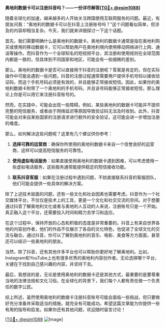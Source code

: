 **奥地利数据卡可以注册抖音吗？——一份详尽解答[[TG💪+ @esim1088](https://t.me/s/esim1088)]**

随着全球化的加速，越来越多的人开始关注跨国使用互联网服务的问题。最近，有朋友问我：“奥地利的数据卡可以在抖音上注册账号吗？”这个问题看似简单，但涉及的内容却相当复杂。今天，我们就来详细探讨一下这个话题。

首先，我们需要明确什么是奥地利的数据卡。奥地利的数据卡通常是指在奥地利购买或使用的移动数据卡，它可以帮助用户在奥地利境内使用移动网络进行上网、通话等操作。而抖音作为一个全球知名的短视频平台，其注册和使用规则在全球范围内都是一致的，但具体到不同国家和地区，可能会有一些细微的差别。

那么，奥地利的数据卡是否可以直接用于抖音的注册呢？答案是肯定的，但在实际操作中可能会遇到一些问题。抖音的注册过程通常需要用户提供手机号码以接收验证码，而这个手机号码必须是有效的，并且能够正常接收短信。因此，如果你的奥地利数据卡附带了一个奥地利的手机号码，并且该号码能够正常接收短信，那么理论上你是可以用它来注册抖音账号的。

然而，在实践中，可能会出现一些障碍。例如，某些奥地利的数据卡可能并不提供完整的短信服务，或者由于网络延迟等原因导致验证码无法及时收到。此外，抖音可能会对来自某些国家的注册请求进行额外的安全验证，这可能会进一步增加注册的难度。

那么，如何解决这些问题呢？这里有几个建议供你参考：

1. **选择可靠的运营商**：确保你所使用的奥地利数据卡来自一个信誉良好的运营商，这样可以提高短信服务的可靠性。

2. **使用虚拟电话服务**：如果直接使用奥地利的数据卡遇到困难，可以考虑使用一些虚拟电话服务，这些服务通常能提供稳定的短信接收功能。

3. **联系抖音客服**：如果在注册过程中遇到问题，不妨直接联系抖音的客服团队，他们可能会提供一些具体的解决方案。

除了上述技术层面的问题，还有一些文化和社会因素也需要考虑。抖音作为一个社交媒体平台，不仅仅是技术上的工具，更是一个文化和社交交流的空间。对于想要通过抖音了解奥地利文化或者与奥地利人互动的人来说，注册账号只是一个开始。真正融入这个平台，还需要投入时间和精力去学习和适应。

在这个过程中，保持开放的心态和积极的态度是非常重要的。抖音上有来自世界各地的内容创作者，他们的作品不仅展示了各自的文化特色，也促进了全球文化的交流与融合。通过抖音，你可以了解到奥地利的音乐、电影、美食等方方面面，甚至还可以结识一些奥地利的朋友。

当然，除了抖音，还有其他许多平台也可以帮助你更好地了解奥地利。比如，Instagram和YouTube上也有很多优秀的奥地利内容创作者。无论选择哪个平台，关键在于找到自己感兴趣的内容，并坚持下去。

最后，我想说的是，无论是使用奥地利的数据卡还是其他方式，最重要的是要尊重当地的法律法规和文化习俗。在全球化的背景下，我们每个人都有责任做一个负责任的数字公民。

综上所述，虽然使用奥地利的数据卡注册抖音账号可能会面临一些挑战，但只要做好充分准备并采取适当的措施，就完全有可能成功。希望这篇文章能为你提供一些有用的指导和启发。如果你还有其他问题，欢迎随时留言讨论！

[[TG💪+ @esim1088](https://t.me/s/esim1088) ![Image](https://i.postimg.cc/4NQfJmqS/Snipaste-2025-05-13-00-14-12.png)]